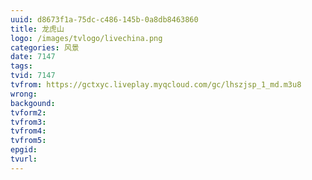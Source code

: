 ```yaml
---
uuid: d8673f1a-75dc-c486-145b-0a8db8463860
title: 龙虎山
logo: /images/tvlogo/livechina.png
categories: 风景
date: 7147
tags:
tvid: 7147
tvfrom: https://gctxyc.liveplay.myqcloud.com/gc/lhszjsp_1_md.m3u8
wrong:
backgound:
tvform2:
tvfrom3:
tvfrom4:
tvfrom5:
epgid:
tvurl:
---
```

